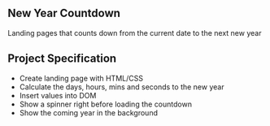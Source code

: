 ## New Year Countdown

Landing pages that counts down from the current date to the next new year

## Project Specification

- Create landing page with HTML/CSS
- Calculate the days, hours, mins and seconds to the new year
- Insert values into DOM
- Show a spinner right before loading the countdown
- Show the coming year in the background
